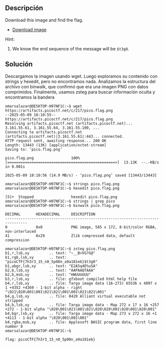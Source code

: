 ## Descripción 
Download this image and find the flag.
- [Download image](https://artifacts.picoctf.net/c/217/pico.flag.png)

Hint:
1. We know the end sequence of the message will be `$t3g0`.

## Solución 

Descargamos la imagen usando wget. Luego exploramos su contenido con strings y hexedit, pero no encontramos nada. Analizamos la estructura del archivo con binwalk, que confirmó que era una imagen PNG con datos comprimidos. Finalmente, usamos zsteg para buscar información oculta y encontramos la bandera

```
omarsalazar@DESKTOP-H97NF1C:~$ wget https://artifacts.picoctf.net/c/217/pico.flag.png
--2025-05-09 18:10:55--  https://artifacts.picoctf.net/c/217/pico.flag.png
Resolving artifacts.picoctf.net (artifacts.picoctf.net)... 3.161.55.61, 3.161.55.64, 3.161.55.100, ...
Connecting to artifacts.picoctf.net (artifacts.picoctf.net)|3.161.55.61|:443... connected.
HTTP request sent, awaiting response... 200 OK
Length: 13443 (13K) [application/octet-stream]
Saving to: ‘pico.flag.png’

pico.flag.png                 100%[=================================================>]  13.13K  --.-KB/s    in 0.001s

2025-05-09 18:10:56 (14.9 MB/s) - ‘pico.flag.png’ saved [13443/13443]

omarsalazar@DESKTOP-H97NF1C:~$ strings pico.flag.png
omarsalazar@DESKTOP-H97NF1C:~$ hexedit pico.flag.png

[5]+  Stopped                 hexedit pico.flag.png
omarsalazar@DESKTOP-H97NF1C:~$ strings | grep pico
omarsalazar@DESKTOP-H97NF1C:~$ binwalk pico.flag.png

DECIMAL       HEXADECIMAL     DESCRIPTION
--------------------------------------------------------------------------------
0             0x0             PNG image, 585 x 172, 8-bit/color RGBA, non-interlaced
41            0x29            Zlib compressed data, default compression

omarsalazar@DESKTOP-H97NF1C:~$ zsteg pico.flag.png
b1,r,lsb,xy         .. text: "~__B>VG?G@"
b1,rgb,lsb,xy       .. text: "picoCTF{7h3r3_15_n0_5p00n_a9a181eb}$t3g0"
b1,abgr,lsb,xy      .. text: "E2A5q4E%uSA"
b2,b,lsb,xy         .. text: "AAPAAQTAAA"
b2,b,msb,xy         .. text: "HWUUUUUU"
b3,r,lsb,xy         .. file: gfxboot compiled html help file
b4,r,lsb,xy         .. file: Targa image data (16-273) 65536 x 4097 x 1 +4352 +4369 - 1-bit alpha - right "\021\020\001\001\021\021\001\001\021\021\001"
b4,g,lsb,xy         .. file: 0420 Alliant virtual executable not stripped
b4,b,lsb,xy         .. file: Targa image data - Map 272 x 17 x 16 +257 +272 - 1-bit alpha "\020\001\021\001\021\020\020\001\020\001\020\001"
b4,bgr,lsb,xy       .. file: Targa image data - Map 273 x 272 x 16 +1 +4113 - 1-bit alpha "\020\001\001\001"
b4,rgba,msb,xy      .. file: Applesoft BASIC program data, first line number 8
omarsalazar@DESKTOP-H97NF1C:~$

flag: picoCTF{7h3r3_15_n0_5p00n_a9a181eb}
```
